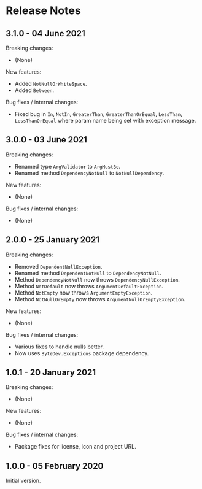 # Release Notes

## 3.1.0 - 04 June 2021

Breaking changes:
- (None)

New features:
- Added `NotNullOrWhiteSpace`.
- Added `Between`.

Bug fixes / internal changes:
- Fixed bug in `In`, `NotIn`, `GreaterThan`, `GreaterThanOrEqual`, `LessThan`, `LessThanOrEqual` where param name being set with exception message.

## 3.0.0 - 03 June 2021

Breaking changes:
- Renamed type `ArgValidator` to `ArgMustBe`.
- Renamed method `DependencyNotNull` to `NotNullDependency`.

New features:
- (None)

Bug fixes / internal changes:
- (None)

## 2.0.0 - 25 January 2021

Breaking changes:
- Removed `DependentNullException`.
- Renamed method `DependentNotNull` to `DependencyNotNull`.
- Method `DependencyNotNull` now throws `DependencyNullException`.
- Method `NotDefault` now throws `ArgumentDefaultException`.
- Method `NotEmpty` now throws `ArgumentEmptyException`.
- Method `NotNullOrEmpty` now throws `ArgumentNullOrEmptyException`.

New features:
- (None)

Bug fixes / internal changes:
- Various fixes to handle nulls better.
- Now uses `ByteDev.Exceptions` package dependency.

## 1.0.1 - 20 January 2021

Breaking changes:
- (None)

New features:
- (None)

Bug fixes / internal changes:
- Package fixes for license, icon and project URL.

## 1.0.0 - 05 February 2020

Initial version.
